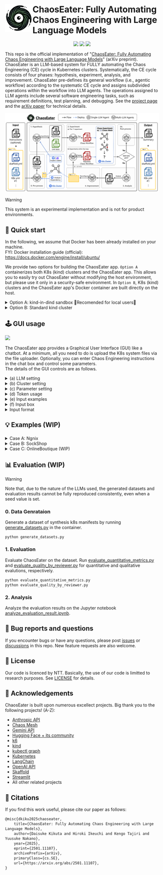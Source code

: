 # <img src="./docs/static/images/chaoseater_icon.png" align="left" width="90px"> ChaosEater: Fully Automating Chaos Engineering with Large Language Models 

<p align="center">
  <a href="https://ntt-dkiku.github.io/chaos-eater/" target="_blank"><img src="https://img.shields.io/badge/project-page-green"></a>
  <a href="https://arxiv.org/abs/2501.11107" target="_blank"><img src="https://img.shields.io/badge/arXiv-abs-red"></a>
  <a href="https://huggingface.co/spaces/oookiku/chaos-eater" target="_blank"><img src="https://img.shields.io/badge/🤗-demo-yellow"></a>
</p>

<p>
  This repo is the official implementation of "<a href="https://arxiv.org/abs/2501.11107" target="_blank">ChaosEater: Fully Automating Chaos Engineering with Large Language Models</a>" (arXiv preprint).
  ChaosEater is an LLM-based system for FULLY automating the Chaos Engineering (CE) cycle in Kubernetes clusters.
  Systematically, the CE cycle consists of four phases: hypothesis, experiment, analysis, and improvement.
  ChaosEater pre-defines its general workflow (i.e., agentic workflow) according to the systematic CE cycle and assigns subdivided operations within the workflow into LLM agents.
  The operations assigned to LLM agents include several software engineering tasks, such as requirement definitions, test planning, and debugging.
  See the <a href="https://ntt-dkiku.github.io/chaos-eater/" target="_blank">project page</a> and the <a href="https://arxiv.org/abs/2501.11107" target="_blank">arXiv paper</a> for technical details.
</p>

<img src="./docs/static/images/chaoseater_arch.png">

> [!WARNING]  
> This system is an experimental implementation and is not for product environments.

## 🚀 Quick start
In the following, we assume that Docker has been already installed on your machine.  
FYI: Docker installation guide (official): https://docs.docker.com/engine/install/ubuntu/

We provide two options for building the ChaosEater app.
```Option A``` containerizes both K8s (kind) clusters and the ChaosEater app. 
This allows you to easily try out ChaosEater without modifying the host environment, but please use it only in a security-safe environment.
In ```Option B```, K8s (kind) clusters and the ChaosEater app's Docker container are built directly on the host.

<details>
<summary>
  Option A: kind-in-dind sandbox 🌟Recomended for local users🌟
</summary>

Here, we describe how to containerize both K8s (kind) clusters and the ChaosEater app. 
If you want to check the app's behavior while modifying the codebase, try the developement mode.
See its [document](./docs/development.md) for more details.

> **⚠️WARNING**    
> This option uses privileged mode, so it should only be used on your local machine or a securely isolated cloud environment.

### 0. Clone this repository
Clone this repository and move there.
```
git clone https://github.com/ntt-dkiku/chaos-eater.git && cd chaos-eater 
```

### 1. Build the sanbox image
```
docker build -f docker/Dockerfile_sandbox -t chaos-eater/kind-in-dind-sandbox:0.1 .
```

### 2. Launch the container
```
docker run --rm --name chaos-eater --privileged -d -p <port>:<port> -p 2333:2333 chaos-eater/kind-in-dind-sandbox:0.1
docker exec -it chaos-eater bash -c "
    /usr/local/bin/entrypoint.sh -p <port> \
                                 --openai-key <your-openai-api-key> \
                                 --anthropic-key <your-anthropic-api-key> \
                                 --google-key <your-gemini-api-key>"
```

### 3. Access the ChaosEater WebGUI
Access ```localhost:<port>``` in your browser. Now, you can try the ChaosEater GUI in your browser!  
If you are working on a remote server, don't forget to set up port forwarding, e.g., ```ssh <remote-server-name> -L <port>:localhost:<port>```.
</details>

<details>
<summary>
  Option B: Standard kind cluster
</summary>

Here, we describe how to build K8s (kind) clusters and the ChaosEater app's Docker container on the host.
### 0. Clone this repository
Clone this repository and move there.
```
git clone https://github.com/ntt-dkiku/chaos-eater.git && cd chaos-eater 
```
### 1. Install environment
Install dependency tools in local using [create_environment.sh](./create_environment.sh). The installed tools include ```kubectl```, ```kind```, ```krew```, ```kubectl-graph```, ```skaffold```. Note that tools that are already installed in local will be skipped.
```
./create_environment.sh
```
### 2. Create a kind cluster and the ChaosEater container
Create a kind cluster and the ChaosEater container using [create_kind_cluster.sh](./create_kind_cluster.sh). You may change the cluster name and the port number of the ChaosEater app with the the ```-n,--name <your-favorite-name>``` and ```-p,--port <port>``` options, respectively.
```
./create_kind_cluster.sh -n chaos-eater-cluster -p <port>
```

### 3. Launch the ChoasEater app
You should now be able to find the ChaosEater container running on your machine.
Check it by the following command.
```
docker ps
```
The return should be like:
```
CONTAINER ID   IMAGE                         COMMAND                  CREATED      STATUS      PORTS                       NAMES
3a7044477faf   chaos-eater/chaos-eater:1.0   "bash -c 'redis-serv…"   2 days ago   Up 2 days                               chaos-eater
64b315ace43c   kindest/node:v1.30.0          "/usr/local/bin/entr…"   2 days ago   Up 2 days   127.0.0.1:41641->6443/tcp   chaos-eater-cluster-control-plane
```
If there are no problems, enter the ChaosEater's container.
```
docker exec -it chaos-eater bash
```
Within the continer, set each API key (```Anthropic```, ```Gemini```, and ```OpenAI``` are supported) and launch the streamlit app of ChaosEater with the appropriate port number.
```
export ANTHROPIC_API_KEY=<your anthropic api key>
export GOOGLE_API_KEY=<your gemini api key>
export OPENAI_API_KEY=<your openai api key>
```
```
streamlit run ChaosEater_demo.py --server.fileWatcherType none --server.port <port>
```

### 4. Access the ChaosEater WebGUI
Access ```localhost:<port>``` in your browser. Now, you can try the ChaosEater GUI in your browser!
If you are working on a remote server, don't forget to set up fort forwarding, e.g., ```ssh <remote-server> -L <port>:localhost:<port>```.  
</details>

## 🕹️ GUI usage
<img src="./docs/static/images/gui_preview.png">

The ChaosEater app provides a Graphical User Interface (GUI) like a chatbot.
At a minimum, all you need to do is upload the K8s system files via the file uploader.
Optionally, you can enter Chaos Engineering instructions in the chat box and control some parameters.  
The details of the GUI controls are as follows.  

<details>
<summary>
(a) LLM setting
</summary>

> **⚠️WARNING**  
> The current ChaosEater supports only GPT-4o (you can use Claude and Gemini, but they cannot complete CE cycles). We plan to add support for Claude and Gemini as soon as possible.

You may change the LLMs used by ChaosEater from the ```model``` dropdown button.
The currently supported LLMs are GPT-4o (```openai/gpt-4o-2024-08-06```, ```openai/gpt-4o-2024-05-13```), Claude (```claude-3-5-sonnet-20240620```), Gemini (```google/gemini-1.5-pro```). 
</details>

<details>
<summary>
(b) Cluster setting
</summary>

Currently available clusters are listed in the ```Cluster selection``` dropdown button.
When there are multiple kind clusters, you may change the working kind cluster from here.
While the GUI browser is open, the selected cluster will be occupied, and other users will not see the same cluster in the dropdown button.

If you check ```Clean the cluster before/after run```, all resources in the selected cluster, excect for ChaosEater's, will be removed before/after running every single CE cycle.

If you check ```New deployment```, the input K8s system will be deployed in the preprocessing phase. If it is already deployed, you may uncheck it to skip the deployment.

</details>

<details>
<summary>
(c) Parameter setting
</summary>

You can control the parameters of the LLM agents for ChaosEater.  
```Seed for LLMs``` sets the random seed for the LLMs (this is only effective when using OpenAI models that supports seed setting, such as GPT-4o).  
```Temperature for LLMs``` sets the temperature of the LLMs.  
```Max. number of steady states``` sets the maximum number of steady states proposed during the hypothesis phase.  
```Max retries``` sets the maximum number of iterations for the verification loop and improvement loop. If the loop exceeds this limit, an assertion error will occur, immediately terminating the app at that point.

</details>

<details>
<summary>
(d) Token usage
</summary>

You can monitor token usage in real-time. The total cost is calculated based on the official pricing tables as of September 2024.  
</details>

<details>
<summary>
(e) Input examples
</summary>

We prepare three types of input examples.
When you press each button, the content of the K8s manifests to be input and the instructions will be displayed in a dialog.
Click the ```Try this one``` button for the example you wanna try, and a CE cycle will start for that input example.
</details>

<details>
<summary>
(f) Input box
</summary>

You can try your custom system by inputting its data to the input box.
First, input a zipped folder to the file uploader box following the input format instruction below (this step is mandatory). If you don't have any instructions for the CE cycle, click the ```Submit w/o instructions``` button, and a CE cycle will start for that input system. If you do, write your instructions in the chat box and click the send icon ```▶``` / ```Enter```. Then, a CE cycle that follows the instructions will start for that input system.
</details>

<details>
<summary>
Input format
</summary>

As input, ChaosEater currently supports only a zipped Skaffold project folder, which involves of a Skaffold configuration file and K8s manifests.
The Skaffold configuration file must be placed in the root directory of the folder.
The K8s manifests can be placed anywhere, but ensure that their relative paths are correctly specified in the ```manifests``` section of the Skaffold configuration file.
More specifically, please refer to our example folders: [nginx](./examples/nginx), [sock shop](./examples/sock-shop-2).
</details>

## 💡 Examples (WIP)

### 
<details>
<summary>
  Case A: Ngnix
</summary>

#### System description  
Nginx is a small-scale system that consists of two K8s manifests (i.e., two resources): pod.yaml and service.yaml. The former defines a Pod resource including a Nginx container, and the latter defines Service resource routing TCP traffic to the Pod.
You can find the manifests at [examples/nginx](./examples/nginx).

#### Problem setting 
To verify whether ChaosEater can improve the system when there are resiliency issues, we intentionally configure the resource with a non-resilient setting; we set the Pod's restartPolicy to Never in pod.yaml. With this configuration, once the Pod goes down, it will never restart, resulting in extended service outages. we validate whether ChaosEater correctly identifies and addresses this resiliency issue through a reasonable CE cycle.

#### Results  
Given the Nginx, ChaosEater defined "The Pod should be running at least 90% of the time during the check period" as one of the steady states during the hypothesis phase. It then generated a failure scenario for a cyberattack, where the Pod would go down after a network delay.
In the experiment phase, ChaosEater executed the chaos experiment to validate the steady states and successfully discovered that the Pod had not restarted after its failure.

In the analysis and improvement phases, ChaosEater analyzed the results and identified that the issue was caused by the restartPolicy being set to Never. It then replaced the Pod resource with a Depolyment resource with three replicas.

Finally, ChaosEater re-executed the chaos experiment on the reconfigured Nginx and confirmed that the hypothesis was satisfied.
The cost and time for this CE cycle were approximately 0.21 USD and 11 minutes, respectively.
</details>

<details>
<summary>
  Case B: SockShop
</summary>

#### System description  
SockShop is a practical and large-scale e-commerce system that consists of 29 manifests, which define the resources and databases for front-end pages, user information, order, payment, shipping, and so on. The number of replicas of all the Deployment resources is originally set to one. However, this setting could lead to downtime of the single replica when it goes down.
You can find the manifests at [examples/sock-shop-2](./examples/sock-shop-2).

#### Problem setting  
To narrow down this original resiliency issue to a single point, we increase the replicas for Deployment resources other than front-end-dep.yaml to two, while keeping a single replica for front-end-dep.yaml. This RELATIVELY reduces the redundancy/resiliency of the front-end resource. We validate whether ChaosEater correctly identifies and addresses this resiliency issue through a reasonable CE cycle.

#### Results  
Given the SockShop with adjusted replica counts, ChaosEater defined "front-end resources are always in the Ready state" as one of the steady states during the hypothesis phase. It then generated a failure scenario for a Black Friday sale, where the front-end resource would go down after an increase in CPU usage of the carts-db resource due to excessive access.
In the experiment phase, ChaosEater executed the chaos experiment to validate the steady states and successfully discovered the existence of downtime after the front-end resource failure.

In the analysis and improvement phases, ChaosEater analyzed the results and identified that the downtime was caused by the replica count of the front-end resource being set to 1. It then increased the replica count of the front-end resource to 2.

Finally, ChaosEater re-executed the chaos experiment on the reconfigured SockShop and confirmed that the hypothesis was satisfied.
The cost and time for this CE cycle were approximately 0.84 USD and 25 minutes, respectively.
</details>

<details>
<summary>
  Case C: OnlineBoutique (WIP)
</summary>

Comming soon!
</details>

## 📊 Evaluation (WIP)
> [!WARNING]  
> Note that, due to the nature of the LLMs used, the generated datasets and evaluation results cannot be fully reproduced consistently, even when a seed value is set.
### 0. Data Genrataion
Generate a dataset of synthesis k8s manifests by running [generate_datasets.py](./generate_datasets.py) in the container.
```
python generate_datasets.py
```
### 1. Evaluation
Evaluate ChaosEater on the dataset. Run [evaluate_quantitative_metrics.py](./evaluate_quantitative_metrics.py) and [evaluate_quality_by_reviewer.py](./evaluate_quality_by_reviewer.py) for quantitative and qualitative evalutions, respectively.
```
python evaluate_quantitative_metrics.py
python evaluate_quality_by_reviewer.py
```
### 2. Analysis
Analyze the evaluation results on the Jupyter notebook [analyze_evaluation_result.ipynb](./analyze_evaluation_result.ipynb).

## 🐞 Bug reports and questions
If you encounter bugs or have any questions, please post [issues](https://github.com/ntt-dkiku/chaos-eater/issues) or [discussions](https://github.com/ntt-dkiku/chaos-eater/discussions) in this repo. New feature requests are also welcome.

## 📄 License
Our code is licenced by NTT. Basically, the use of our code is limitted to research purposes. See [LICENSE](./LICENSE) for details.

## 🙌 Acknowledgements
ChaosEater is built upon numerous excellect projects. Big thank you to the following projects! (A-Z):
- [Anthropic API](https://www.anthropic.com/api)
- [Chaos Mesh](https://github.com/chaos-mesh/chaos-mesh)
- [Gemini API](https://ai.google.dev/)
- [Hugging Face + its community](https://huggingface.co/)
- [k6](https://github.com/grafana/k6)
- [kind](https://github.com/kubernetes-sigs/kind)
- [kubectl graph](https://github.com/steveteuber/kubectl-graph)
- [Kubernetes](https://github.com/kubernetes/kubernetes)
- [LangChain](https://github.com/langchain-ai/langchain)
- [OpenAI API](https://openai.com/index/openai-api/)
- [Skaffold](https://github.com/GoogleContainerTools/skaffold)
- [Streamlit](https://github.com/streamlit/streamlit)
- All other related projects

## 🤝 Citations
If you find this work useful, please cite our paper as follows:
```
@misc{dkiku2025chaoseater,
    title={ChaosEater: Fully Automating Chaos Engineering with Large Language Models}, 
    author={Daisuke Kikuta and Hiroki Ikeuchi and Kengo Tajiri and Yuusuke Nakano},
    year={2025},
    eprint={2501.11107},
    archivePrefix={arXiv},
    primaryClass={cs.SE},
    url={https://arxiv.org/abs/2501.11107}, 
}
```
